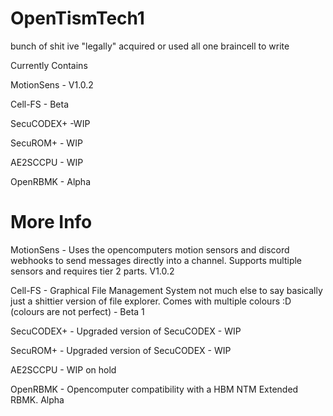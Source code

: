 # OpenTismTech1

bunch of shit ive "legally" acquired or used all one braincell to write

Currently Contains

MotionSens - V1.0.2

Cell-FS - Beta

SecuCODEX+ -WIP

SecuROM+ - WIP

AE2SCCPU - WIP

OpenRBMK - Alpha

# More Info

MotionSens - Uses the opencomputers motion sensors and discord webhooks to send messages directly into a channel. Supports multiple sensors and requires tier 2 parts. V1.0.2

Cell-FS - Graphical File Management System not much else to say basically just a shittier version of file explorer. Comes with multiple colours :D (colours are not perfect) - Beta 1

SecuCODEX+ - Upgraded version of SecuCODEX - WIP

SecuROM+ - Upgraded version of SecuCODEX - WIP

AE2SCCPU - WIP on hold

OpenRBMK - Opencomputer compatibility with a HBM NTM Extended RBMK. Alpha
